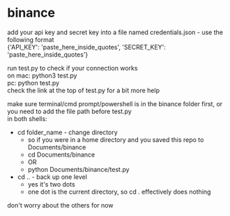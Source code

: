 # binance

add your api key and secret key into a file named credentials.json - use the following format  
{'API_KEY': 'paste_here_inside_quotes', 'SECRET_KEY': 'paste_here_inside_quotes'}  

run test.py to check if your connection works  
on mac: python3 test.py  
pc: python test.py  
check the link at the top of test.py for a bit more help  


make sure terminal/cmd prompt/powershell is in the binance folder first, or you need to add the file path before test.py  
in both shells:
- cd folder_name - change directory
  - so if you were in a home directory and you saved this repo to Documents/binance
  - cd Documents/binance
  - OR
  - python Documents/binance/test.py
- cd .. - back up one level
   - yes it's two dots
   - one dot is the current directory, so cd . effectively does nothing

don't worry about the others for now  
